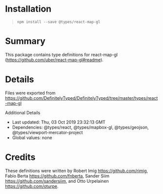 # Installation
> `npm install --save @types/react-map-gl`

# Summary
This package contains type definitions for react-map-gl (https://github.com/uber/react-map-gl#readme).

# Details
Files were exported from https://github.com/DefinitelyTyped/DefinitelyTyped/tree/master/types/react-map-gl

Additional Details
 * Last updated: Thu, 03 Oct 2019 23:32:13 GMT
 * Dependencies: @types/react, @types/mapbox-gl, @types/geojson, @types/viewport-mercator-project
 * Global values: none

# Credits
These definitions were written by Robert Imig <https://github.com/rimig>, Fabio Berta <https://github.com/fnberta>, Sander Siim <https://github.com/sandersiim>, and Otto Urpelainen <https://github.com/oturpe>.
